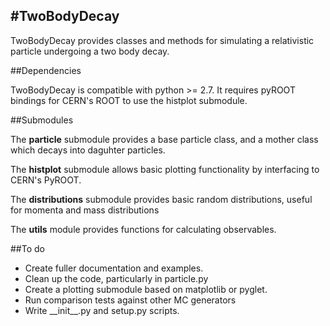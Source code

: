 #TwoBodyDecay
----------------------------------

TwoBodyDecay provides classes and methods for simulating a relativistic particle undergoing a two body decay.

##Dependencies

TwoBodyDecay is compatible with python >= 2.7. It requires pyROOT bindings for CERN's ROOT to use the histplot submodule.

##Submodules

The **particle** submodule provides a base particle class, and a mother class which decays into daguhter particles.

The **histplot** submodule allows basic plotting functionality by interfacing to CERN's PyROOT.

The **distributions** submodule provides basic random distributions, useful for momenta and mass distributions

The **utils** module provides functions for calculating observables.

##To do

  * Create fuller documentation and examples.
  * Clean up the code, particularly in particle.py
  * Create a plotting submodule based on matplotlib or pyglet.
  * Run comparison tests against other MC generators
  * Write \_\_init\_\_.py and setup.py scripts.
